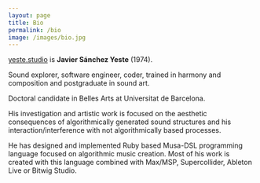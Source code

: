 ```yaml
---
layout: page
title: Bio
permalink: /bio
image: /images/bio.jpg
---
```


[yeste.studio](https://yeste.studio) is **Javier Sánchez Yeste** (1974).

Sound explorer, software engineer, coder, 
trained in harmony and composition and postgraduate in sound art. 

Doctoral candidate in Belles Arts at Universitat de Barcelona.

His investigation and artistic work is focused on the aesthetic consequences 
of algorithmically generated sound structures and his interaction/interference 
with not algorithmically based processes.

He has designed and implemented Ruby based Musa-DSL programming language 
focused on algorithmic music creation. 
Most of his work is created with this language combined with Max/MSP, 
Supercollider, Ableton Live or Bitwig Studio.

